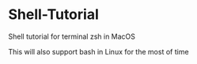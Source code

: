 # Shell-Tutorial
Shell tutorial for terminal zsh in MacOS

This will also support bash in Linux for the most of time